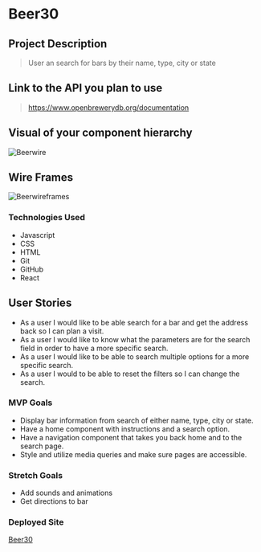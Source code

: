 # Beer30

## Project Description

> User an search for bars by their name, type, city or state

## Link to the API you plan to use

> https://www.openbrewerydb.org/documentation

## Visual of your component hierarchy

![Beerwire](https://media.git.generalassemb.ly/user/29407/files/29026e80-17a5-11eb-988e-d8baca5744ae)

## Wire Frames

![Beerwireframes](https://media.git.generalassemb.ly/user/29407/files/85ae5b00-179e-11eb-82c0-28548d80f47f)

### Technologies Used

- Javascript
- CSS
- HTML
- Git
- GitHub
- React

## User Stories

- As a user I would like to be able search for a bar and get the address back so I can plan a visit.
- As a user I would like to know what the parameters are for the search field in order to have a more specific search.
- As a user I would like to be able to search multiple options for a more specific search.
- As a user I would to be able to reset the filters so I can change the search.

### MVP Goals

- Display bar information from search of either name, type, city or state.
- Have a home component with instructions and a search option.
- Have a navigation component that takes you back home and to the search page.
- Style and utilize media queries and make sure pages are accessible.

### Stretch Goals

- Add sounds and animations
- Get directions to bar

### Deployed Site

[Beer30](https://mybeer30.herokuapp.com/)
